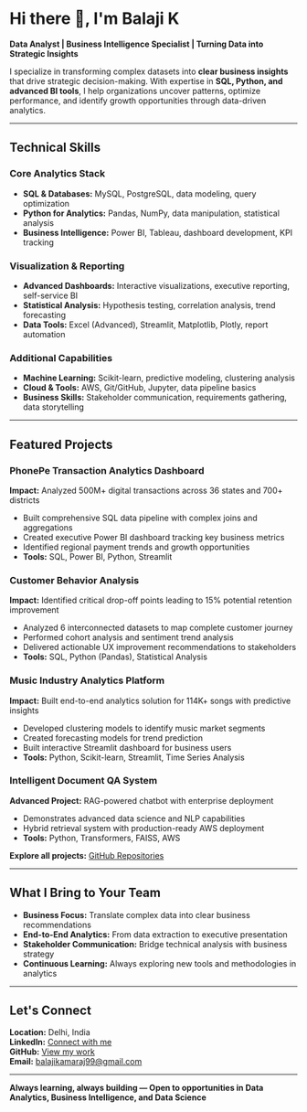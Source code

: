 # Hi there 👋, I'm Balaji K  
**Data Analyst | Business Intelligence Specialist | Turning Data into Strategic Insights**

I specialize in transforming complex datasets into **clear business insights** that drive strategic decision-making. With expertise in **SQL, Python, and advanced BI tools**, I help organizations uncover patterns, optimize performance, and identify growth opportunities through data-driven analytics.

---

## Technical Skills

### Core Analytics Stack
- **SQL & Databases:** MySQL, PostgreSQL, data modeling, query optimization
- **Python for Analytics:** Pandas, NumPy, data manipulation, statistical analysis
- **Business Intelligence:** Power BI, Tableau, dashboard development, KPI tracking

### Visualization & Reporting
- **Advanced Dashboards:** Interactive visualizations, executive reporting, self-service BI
- **Statistical Analysis:** Hypothesis testing, correlation analysis, trend forecasting
- **Data Tools:** Excel (Advanced), Streamlit, Matplotlib, Plotly, report automation

### Additional Capabilities
- **Machine Learning:** Scikit-learn, predictive modeling, clustering analysis
- **Cloud & Tools:** AWS, Git/GitHub, Jupyter, data pipeline basics
- **Business Skills:** Stakeholder communication, requirements gathering, data storytelling

---

## Featured Projects

### **PhonePe Transaction Analytics Dashboard**
**Impact:** Analyzed 500M+ digital transactions across 36 states and 700+ districts
- Built comprehensive SQL data pipeline with complex joins and aggregations
- Created executive Power BI dashboard tracking key business metrics
- Identified regional payment trends and growth opportunities
- **Tools:** SQL, Power BI, Python, Streamlit

### **Customer Behavior Analysis**
**Impact:** Identified critical drop-off points leading to 15% potential retention improvement
- Analyzed 6 interconnected datasets to map complete customer journey
- Performed cohort analysis and sentiment trend analysis
- Delivered actionable UX improvement recommendations to stakeholders
- **Tools:** SQL, Python (Pandas), Statistical Analysis

### **Music Industry Analytics Platform**
**Impact:** Built end-to-end analytics solution for 114K+ songs with predictive insights
- Developed clustering models to identify music market segments
- Created forecasting models for trend prediction
- Built interactive Streamlit dashboard for business users
- **Tools:** Python, Scikit-learn, Streamlit, Time Series Analysis

### **Intelligent Document QA System**
**Advanced Project:** RAG-powered chatbot with enterprise deployment
- Demonstrates advanced data science and NLP capabilities
- Hybrid retrieval system with production-ready AWS deployment
- **Tools:** Python, Transformers, FAISS, AWS

**Explore all projects:** [GitHub Repositories](https://github.com/Balaji-itz-me?tab=repositories)

---

## What I Bring to Your Team

- **Business Focus:** Translate complex data into clear business recommendations
- **End-to-End Analytics:** From data extraction to executive presentation
- **Stakeholder Communication:** Bridge technical analysis with business strategy
- **Continuous Learning:** Always exploring new tools and methodologies in analytics

---

## Let's Connect

**Location:** Delhi, India  
**LinkedIn:** [Connect with me](https://www.linkedin.com/in/balaji-k-626613157/)  
**GitHub:** [View my work](https://github.com/Balaji-itz-me)  
**Email:** balajikamaraj99@gmail.com

---

**Always learning, always building — Open to opportunities in Data Analytics, Business Intelligence, and Data Science**
